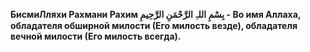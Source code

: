 **БисмиЛляхи Рахмани Рахим بِسْمِ اللہِ الرَّحْمَنِ الرَّحِيمِ - Во имя Аллаха, обладателя обширной милости (Его милость везде),
обладателя вечной милости (Его милость всегда).**